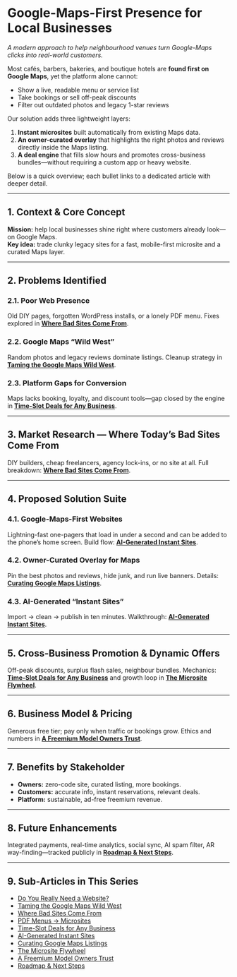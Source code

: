 # Google-Maps-First Presence for Local Businesses  
*A modern approach to help neighbourhood venues turn Google-Maps clicks into real-world customers.*

Most cafés, barbers, bakeries, and boutique hotels are **found first on Google Maps**, yet the platform alone cannot:

* Show a live, readable menu or service list  
* Take bookings or sell off-peak discounts  
* Filter out outdated photos and legacy 1-star reviews  

Our solution adds three lightweight layers:

1. **Instant microsites** built automatically from existing Maps data.  
2. **An owner-curated overlay** that highlights the right photos and reviews directly inside the Maps listing.  
3. **A deal engine** that fills slow hours and promotes cross-business bundles—without requiring a custom app or heavy website.

Below is a quick overview; each bullet links to a dedicated article with deeper detail.

---

## 1. Context & Core Concept
**Mission:** help local businesses shine right where customers already look—on Google Maps.  
**Key idea:** trade clunky legacy sites for a fast, mobile-first microsite and a curated Maps layer.

---

## 2. Problems Identified
### 2.1. Poor Web Presence
Old DIY pages, forgotten WordPress installs, or a lonely PDF menu. Fixes explored in **[Where Bad Sites Come From](when/)**.

### 2.2. Google Maps “Wild West”
Random photos and legacy reviews dominate listings. Cleanup strategy in **[Taming the Google Maps Wild West](wild/)**.

### 2.3. Platform Gaps for Conversion
Maps lacks booking, loyalty, and discount tools—gap closed by the engine in **[Time-Slot Deals for Any Business](time/)**.

---

## 3. Market Research — Where Today’s Bad Sites Come From
DIY builders, cheap freelancers, agency lock-ins, or no site at all. Full breakdown: **[Where Bad Sites Come From](when/)**.

---

## 4. Proposed Solution Suite
### 4.1. Google-Maps-First Websites
Lightning-fast one-pagers that load in under a second and can be added to the phone’s home screen. Build flow: **[AI-Generated Instant Sites](ai/)**.

### 4.2. Owner-Curated Overlay for Maps
Pin the best photos and reviews, hide junk, and run live banners. Details: **[Curating Google Maps Listings](curate/)**.

### 4.3. AI-Generated “Instant Sites”
Import → clean → publish in ten minutes. Walkthrough: **[AI-Generated Instant Sites](ai/)**.

---

## 5. Cross-Business Promotion & Dynamic Offers
Off-peak discounts, surplus flash sales, neighbour bundles. Mechanics: **[Time-Slot Deals for Any Business](time/)** and growth loop in **[The Microsite Flywheel](fly/)**.

---

## 6. Business Model & Pricing
Generous free tier; pay only when traffic or bookings grow. Ethics and numbers in **[A Freemium Model Owners Trust](price/)**.

---

## 7. Benefits by Stakeholder
* **Owners:** zero-code site, curated listing, more bookings.  
* **Customers:** accurate info, instant reservations, relevant deals.  
* **Platform:** sustainable, ad-free freemium revenue.

---

## 8. Future Enhancements
Integrated payments, real-time analytics, social sync, AI spam filter, AR way-finding—tracked publicly in **[Roadmap & Next Steps](next/)**.

---

## 9. Sub-Articles in This Series
- [Do You Really Need a Website?](why/)  
- [Taming the Google Maps Wild West](wild/)  
- [Where Bad Sites Come From](when/)  
- [PDF Menus → Microsites](pdf/)  
- [Time-Slot Deals for Any Business](time/)  
- [AI-Generated Instant Sites](ai/)  
- [Curating Google Maps Listings](curate/)  
- [The Microsite Flywheel](fly/)  
- [A Freemium Model Owners Trust](price/)  
- [Roadmap & Next Steps](next/)

